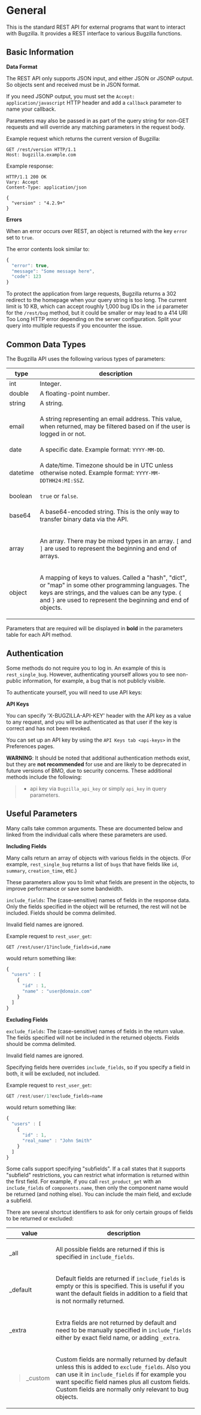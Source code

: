 # General

This is the standard REST API for external programs that want to
interact with Bugzilla. It provides a REST interface to various Bugzilla
functions.

## Basic Information

**Data Format**

The REST API only supports JSON input, and either JSON or JSONP output.
So objects sent and received must be in JSON format.

If you need JSONP output, you must set the
`Accept: application/javascript` HTTP header and add a `callback`
parameter to name your callback.

Parameters may also be passed in as part of the query string for non-GET
requests and will override any matching parameters in the request body.

Example request which returns the current version of Bugzilla:

``` http
GET /rest/version HTTP/1.1
Host: bugzilla.example.com
```

Example response:

``` http
HTTP/1.1 200 OK
Vary: Accept
Content-Type: application/json

{
  "version" : "4.2.9+"
}
```

**Errors**

When an error occurs over REST, an object is returned with the key
`error` set to `true`.

The error contents look similar to:

``` js
{
  "error": true,
  "message": "Some message here",
  "code": 123
}
```

To protect the application from large requests, Bugzilla returns a 302
redirect to the homepage when your query string is too long. The current
limit is 10 KB, which can accept roughly 1,000 bug IDs in the `id`
parameter for the `/rest/bug` method, but it could be smaller or may
lead to a 414 URI Too Long HTTP error depending on the server
configuration. Split your query into multiple requests if you encounter
the issue.

## Common Data Types

The Bugzilla API uses the following various types of parameters:

<table>
<thead>
<tr class="header">
<th>type</th>
<th>description</th>
</tr>
</thead>
<tbody>
<tr class="odd">
<td>int</td>
<td>Integer.</td>
</tr>
<tr class="even">
<td>double</td>
<td>A floating-point number.</td>
</tr>
<tr class="odd">
<td>string</td>
<td>A string.</td>
</tr>
<tr class="even">
<td><p>email</p></td>
<td><p>A string representing an email address. This value, when
returned, may be filtered based on if the user is logged in or
not.</p></td>
</tr>
<tr class="odd">
<td>date</td>
<td>A specific date. Example format: <code>YYYY-MM-DD</code>.</td>
</tr>
<tr class="even">
<td><p>datetime</p></td>
<td><p>A date/time. Timezone should be in UTC unless otherwise noted.
Example format: <code>YYYY-MM-DDTHH24:MI:SSZ</code>.</p></td>
</tr>
<tr class="odd">
<td>boolean</td>
<td><code>true</code> or <code>false</code>.</td>
</tr>
<tr class="even">
<td><p>base64</p></td>
<td><p>A base64-encoded string. This is the only way to transfer binary
data via the API.</p></td>
</tr>
<tr class="odd">
<td><p>array</p></td>
<td><p>An array. There may be mixed types in an array. <code>[</code>
and <code>]</code> are used to represent the beginning and end of
arrays.</p></td>
</tr>
<tr class="even">
<td><p>object</p></td>
<td><p>A mapping of keys to values. Called a "hash", "dict", or "map" in
some other programming languages. The keys are strings, and the values
can be any type. <code>{</code> and <code>}</code> are used to represent
the beginning and end of objects.</p></td>
</tr>
</tbody>
</table>

Parameters that are required will be displayed in **bold** in the
parameters table for each API method.

## Authentication

Some methods do not require you to log in. An example of this is
`rest_single_bug`. However, authenticating yourself allows you to see
non-public information, for example, a bug that is not publicly visible.

To authenticate yourself, you will need to use API keys:

**API Keys**

You can specify 'X-BUGZILLA-API-KEY' header with the API key as a value
to any request, and you will be authenticated as that user if the key is
correct and has not been revoked.

You can set up an API key by using the `API Keys tab <api-keys>` in the
Preferences pages.

**WARNING**: It should be noted that additional authentication methods
exist, but they are **not recommended** for use and are likely to be
deprecated in future versions of BMO, due to security concerns. These
additional methods include the following:

> - api key via `Bugzilla_api_key` or simply `api_key` in query
>   parameters.

## Useful Parameters

Many calls take common arguments. These are documented below and linked
from the individual calls where these parameters are used.

**Including Fields**

Many calls return an array of objects with various fields in the
objects. (For example, `rest_single_bug` returns a list of `bugs` that
have fields like `id`, `summary`, `creation_time`, etc.)

These parameters allow you to limit what fields are present in the
objects, to improve performance or save some bandwidth.

`include_fields`: The (case-sensitive) names of fields in the response
data. Only the fields specified in the object will be returned, the rest
will not be included. Fields should be comma delimited.

Invalid field names are ignored.

Example request to `rest_user_get`:

``` text
GET /rest/user/1?include_fields=id,name
```

would return something like:

``` js
{
  "users" : [
    {
      "id" : 1,
      "name" : "user@domain.com"
    }
  ]
}
```

**Excluding Fields**

`exclude_fields`: The (case-sensitive) names of fields in the return
value. The fields specified will not be included in the returned
objects. Fields should be comma delimited.

Invalid field names are ignored.

Specifying fields here overrides `include_fields`, so if you specify a
field in both, it will be excluded, not included.

Example request to `rest_user_get`:

``` js
GET /rest/user/1?exclude_fields=name
```

would return something like:

``` js
{
  "users" : [
    {
      "id" : 1,
      "real_name" : "John Smith"
    }
  ]
}
```

Some calls support specifying "subfields". If a call states that it
supports "subfield" restrictions, you can restrict what information is
returned within the first field. For example, if you call
`rest_product_get` with an `include_fields` of `components.name`, then
only the component name would be returned (and nothing else). You can
include the main field, and exclude a subfield.

There are several shortcut identifiers to ask for only certain groups of
fields to be returned or excluded:

<table>
<thead>
<tr class="header">
<th>value</th>
<th>description</th>
</tr>
</thead>
<tbody>
<tr class="odd">
<td><p>_all</p></td>
<td><p>All possible fields are returned if this is specified in
<code>include_fields</code>.</p></td>
</tr>
<tr class="even">
<td><p>_default</p></td>
<td><p>Default fields are returned if <code>include_fields</code> is
empty or this is specified. This is useful if you want the default
fields in addition to a field that is not normally returned.</p></td>
</tr>
<tr class="odd">
<td><p>_extra</p></td>
<td><p>Extra fields are not returned by default and need to be manually
specified in <code>include_fields</code> either by exact field name, or
adding <code>_extra</code>.</p></td>
</tr>
<tr class="even">
<td><blockquote>
<p>_custom</p>
</blockquote></td>
<td><p>Custom fields are normally returned by default unless this is
added to <code>exclude_fields</code>. Also you can use it in
<code>include_fields</code> if for example you want specific field names
plus all custom fields. Custom fields are normally only relevant to bug
objects.</p></td>
</tr>
</tbody>
</table>
